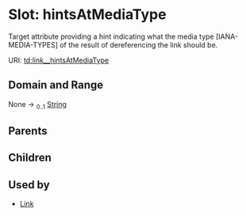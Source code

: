 
# Slot: hintsAtMediaType

Target attribute providing a hint indicating what the media type [IANA-MEDIA-TYPES] of the result of dereferencing the link should be.

URI: [td:link__hintsAtMediaType](https://www.w3.org/2019/wot/td#link__hintsAtMediaType)


## Domain and Range

None &#8594;  <sub>0..1</sub> [String](types/String.md)

## Parents


## Children


## Used by

 * [Link](Link.md)
